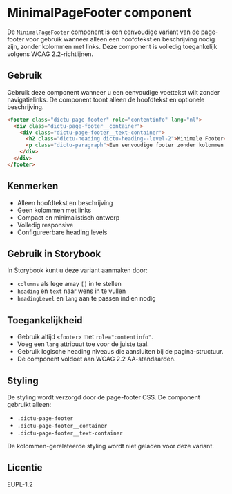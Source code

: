 # MinimalPageFooter component

De `MinimalPageFooter` component is een eenvoudige variant van de page-footer
voor gebruik wanneer alleen een hoofdtekst en beschrijving nodig zijn, zonder
kolommen met links. Deze component is volledig toegankelijk volgens WCAG
2.2-richtlijnen.

## Gebruik

Gebruik deze component wanneer u een eenvoudige voettekst wilt zonder
navigatielinks. De component toont alleen de hoofdtekst en optionele
beschrijving.

```html
<footer class="dictu-page-footer" role="contentinfo" lang="nl">
  <div class="dictu-page-footer__container">
    <div class="dictu-page-footer__text-container">
      <h2 class="dictu-heading dictu-heading--level-2">Minimale Footer</h2>
      <p class="dictu-paragraph">Een eenvoudige footer zonder kolommen.</p>
    </div>
  </div>
</footer>
```

## Kenmerken

- Alleen hoofdtekst en beschrijving
- Geen kolommen met links
- Compact en minimalistisch ontwerp
- Volledig responsive
- Configureerbare heading levels

## Gebruik in Storybook

In Storybook kunt u deze variant aanmaken door:

- `columns` als lege array `[]` in te stellen
- `heading` en `text` naar wens in te vullen
- `headingLevel` en `lang` aan te passen indien nodig

## Toegankelijkheid

- Gebruik altijd `<footer>` met `role="contentinfo"`.
- Voeg een `lang` attribuut toe voor de juiste taal.
- Gebruik logische heading niveaus die aansluiten bij de pagina-structuur.
- De component voldoet aan WCAG 2.2 AA-standaarden.

## Styling

De styling wordt verzorgd door de page-footer CSS. De component gebruikt alleen:

- `.dictu-page-footer`
- `.dictu-page-footer__container`
- `.dictu-page-footer__text-container`

De kolommen-gerelateerde styling wordt niet geladen voor deze variant.

## Licentie

EUPL-1.2
